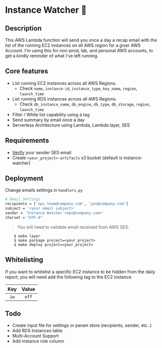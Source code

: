 # Instance Watcher :eyes:

## Description

This AWS Lambda function will send you once a day a recap email with the list of the running EC2 instances on all AWS region for a giver AWS Account.
I'm using this for non-prod, lab, and personal AWS accounts, to get a kindly reminder of what I've left running.

## Core features

* List running EC2 instances across all AWS Regions.
  * Check `name`, `instance-id`, `instance_type`, `key_name`, `region`, `launch_time`
* List running RDS instances across all AWS Regions.
  * Check `db_instance_name`, `db_engine`, `db_type`, `db_storage`, `region`, `launch_time`
* Filter / White list capability using a tag
* Send summary by email once a day
* Serverless Architecture using Lambda, Lambda layer, SES

## Requirements

* [Verify](https://docs.aws.amazon.com/ses/latest/DeveloperGuide/verify-email-addresses-procedure.html) your sender SES email
* Create `<your_project>-artifacts` s3 bucket (default is instance-watcher)

## Deployment

Change emails settings in `handlers.py`

```bash
# Email Settings
recipients = ['ops_team@company.com', 'you@company.com']
subject = '<your email subject>'
sender = 'Instance Watcher <ops@company.com>'
charset = "UTF-8"
```

> You will need to validate email received from AWS SES.

        $ make layer
        $ make package project=<your_project>
        $ make deploy project=<your_project>

## Whitelisting

If you want to whitelist a specific EC2 instance to be hidden from the daily report, you will need add the following tag to the EC2 instance.

| Key | Value |
|:---:|:-----:|
| `iw` | `off` |

## Todo

* Create input file for settings or param store (recipients, sender, etc..)
* Add RDS Instances table
* Multi-Account Support
* Add instance role column
